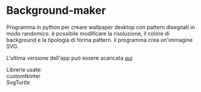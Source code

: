 # Background-maker

Programma in python per creare wallpaper desktop con pattern disegnati in modo randomico. è possibile modificare la risoluzione, il colore di background e la tipologia di forma pattern.
il programma crea un'immagine SVG.

L'ultima versione dell'app può essere scaricata [qui](https://github.com/DavideFolk/Background-maker/releases)

Librerie usate:  
customtkinter  
SvgTurtle
